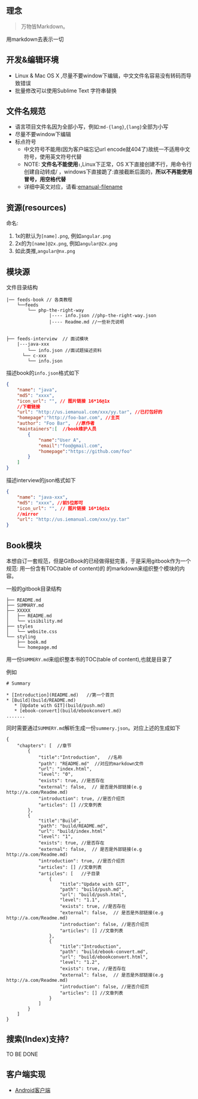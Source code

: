 ## 理念

>万物皆Markdown。

用markdown去表示一切

## 开发&编辑环境

- Linux & Mac OS X ,尽量不要window下编辑，中文文件名容易没有转码而导致错误
- 批量修改可以使用Sublime Text 字符串替换


## 文件名规范

- 语言项目文件名因为全部小写，例如:`md-{lang}`,`{lang}`全部为小写
- 尽量不要window下编辑
- 标点符号
  - 中文符号不能用(因为客户端忘记url encode就404了)故统一不适用中文符号，使用英文符号代替
  - NOTE: **文件名不能使用`:`**,Linux下正常，OS X下直接创建不行，用命令行创建自动转成/ ，windows下直接跪了:直接截断后面的，**所以不再能使用冒号，用空格代替**
  - 详细中英文对应，请看:[emanual-filename](https://github.com/EManual/EManual-CLI/issues/8)


## 资源(resources)

命名: 
1. 1x的默认为`[name].png`, 例如`angular.png`
2. 2x的为`[name]@2x.png`, 例如`angular@2x.png`
3. 如此类推,`angular@nx.png`

## 模块源

文件目录结构
```
|── feeds-book // 各类教程
    └──feeds
        └── php-the-right-way
                |---- info.json //php-the-right-way.json
                |---- Readme.md //一些补充说明
    
    
├── feeds-interview  // 面试模块
    |---java-xxx 
        └── info.json //面试题描述资料
      └── c-xxx
        └── info.json 
```

描述book的`info.json`格式如下

```json
{
    "name": "java",
    "md5": "xxxx",
    "icon_url": "", // 图片链接 16*16@1x
    //下载链接
    "url": "http://us.iemanual.com/xxx/yy.tar", //已打包好的
    "homepage":"http://foo-bar.com", //主页
    "author": "Foo Bar",  //原作者
    "maintainers":[  //book维护人员
        {
            "name":"User A",
            "email":"foo@gmail.com",
            "homepage":"https://github.com/foo"
        }
    ]
}
```

描述interview的json格式如下

```json
{
    "name": "java-xxx",
    "md5": "xxxx", //前5位即可
    "icon_url": "", // 图片链接 16*16@1x
    //mirror
    "url": "http://us.iemanual.com/xxx/yy.tar"
}
```


## Book模块

本想自订一套规范，但是GitBook的已经做得挺完善，于是采用gitbook作为一个规范: 用一份含有TOC(table of content)的
的markdown来组织整个模块的内容。

一般的gitbook目录结构

```
├── README.md
├── SUMMARY.md
├── XXXXX
│   ├── README.md
│   └── visibility.md
├── styles
│   └── website.css
└── styling
    ├── book.md
    └── homepage.md
```

用一份`SUMMERY.md`来组织整本书的TOC(table of content),也就是目录了

例如
```
# Summary

* [Introduction](README.md)   //第一个首页
* [Build](build/README.md)
   * [Update with GIT](build/push.md)
   * [ebook-convert](build/ebookconvert.md)
.......
```

同时需要通过`SUMMERY.md`解析生成一份`summery.json`。对应上述的生成如下

```
{
    "chapters": [  //章节
        {
            "title":"Introduction",   //名称
            "path": "README.md"  //对应的markdown文件
            "url": "index.html",
            "level": "0",
            "exists": true, //是否存在
            "external": false,  // 是否是外部链接(e.g http://a.com/Readme.md)
            "introduction": true, //是否介绍页
            "articles": [] //文章列表
        },
        {
            "title":"Build",   
            "path": "build/README.md",
            "url": "build/index.html"
            "level": "1",
            "exists": true, //是否存在
            "external": false,  // 是否是外部链接(e.g http://a.com/Readme.md)
            "introduction": true, //是否介绍页
            "articles": [] //文章列表
            "articles": [   //子目录
                {
                    "title":"Update with GIT",   
                    "path": "build/push.md",
                    "url": "build/push.html",
                    "level": "1.1",
                    "exists": true, //是否存在
                    "external": false,  // 是否是外部链接(e.g http://a.com/Readme.md)
                    "introduction": false, //是否介绍页
                    "articles": [] //文章列表
                },
                {
                    "title":"Introduction",
                    "path": "build/ebook-convert.md",
                    "url": "build/ebookconvert.html",
                    "level": "1.2",
                    "exists": true, //是否存在
                    "external": false,  // 是否是外部链接(e.g http://a.com/Readme.md)
                    "introduction": false, //是否介绍页
                    "articles": [] //文章列表
                }
            ]
        }
    ]
}
```





## 搜索(Index)支持?

TO BE DONE

## 客户端实现

- [Android客户端](./android.md)
